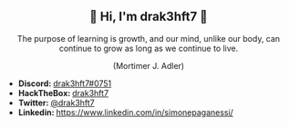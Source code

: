 <h2 align="center"> 👋 Hi, I'm drak3hft7 👋 </a> </h2> 
<p align="center">
   The purpose of learning is growth, and our mind, unlike our body, can continue to grow as long as we continue to live.</p>
<p align="center">(Mortimer J. Adler)</p>


<ul>
  <li><b>Discord: </b> <a href="#" target="_blank">drak3hft7#0751</a></li>
  <li><b>HackTheBox: </b> <a href="https://app.hackthebox.com/profile/252707">drak3hft7</a></li>
  <li><b>Twitter: </b> <a href="https://twitter.com/drak3hft7" target="_blank">@drak3hft7</a></li>
  <li><b>Linkedin: </b> <a href="https://www.linkedin.com/in/simonepaganessi/" target="_blank">https://www.linkedin.com/in/simonepaganessi/</a></li>
</ul>
